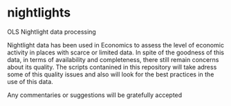 # nightlights
OLS Nightlight data processing 

Nightlight data has been used in Economics to assess the level of economic activity in places with scarce or limited data. In spite of the goodness of this data, in terms of availability and completeness, there still remain concerns about its quality. The scripts contanined in this repository will take adress some of this quality issues and also will look for the best practices in the use of this data. 

Any commentaries or suggestions will be gratefully accepted

